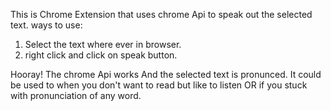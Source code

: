 This is Chrome Extension that uses chrome Api to speak out the selected text.
ways to use:
1) Select the text where ever in browser.
2) right click and click on speak button.

Hooray! The chrome Api works And the selected text is pronunced.
It could be used to when you don't want to read but like to listen OR if you stuck with pronunciation of any word.
